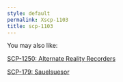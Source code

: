 ```yaml
---
style: default
permalink: Xscp-1103
title: scp-1103
---
```

You may also like:

[SCP-1250: Alternate Reality Recorders](http://scp-wiki.net/scp-1250)

[SCP-179: Sauelsuesor](http://scp-wiki.net/scp-179)
